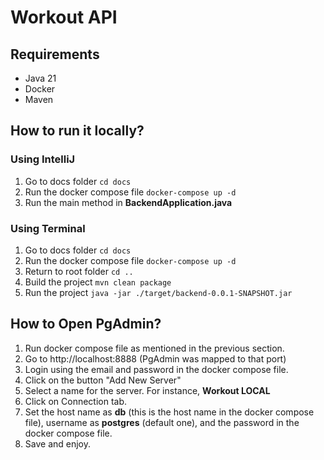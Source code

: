 # Workout API

## Requirements
- Java 21
- Docker
- Maven

## How to run it locally?

### Using IntelliJ
1) Go to docs folder `cd docs`
2) Run the docker compose file `docker-compose up -d`
3) Run the main method in **BackendApplication.java**

### Using Terminal
1) Go to docs folder `cd docs`
2) Run the docker compose file `docker-compose up -d`
3) Return to root folder `cd ..`
4) Build the project `mvn clean package`
5) Run the project `java -jar ./target/backend-0.0.1-SNAPSHOT.jar`

## How to Open PgAdmin?
1) Run docker compose file as mentioned in the previous section.
2) Go to http://localhost:8888 (PgAdmin was mapped to that port)
3) Login using the email and password in the docker compose file.
4) Click on the button "Add New Server"
5) Select a name for the server. For instance, **Workout LOCAL**
6) Click on Connection tab.
7) Set the host name as **db** (this is the host name in the docker compose file), username as **postgres** (default one), and the password in the docker compose file.
8) Save and enjoy.
